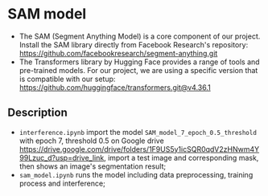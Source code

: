 # SAM model

- The SAM (Segment Anything Model) is a core component of our project. Install the SAM library directly from Facebook Research's repository: https://github.com/facebookresearch/segment-anything.git
- The Transformers library by Hugging Face provides a range of tools and pre-trained models. For our project, we are using a specific version that is compatible with our setup: https://github.com/huggingface/transformers.git@v4.36.1

## Description
- `interference.ipynb` import the model `SAM_model_7_epoch_0.5_threshold` with epoch 7, threshold 0.5 on Google drive https://drive.google.com/drive/folders/1F9US5y1icSQR0qdV2zHNwm4Y99Lzuc_d?usp=drive_link, import a test image and corresponding mask, then shows an image's segmentation result;
- `sam_model.ipynb` runs the model including data preprocessing, training process and interference;
